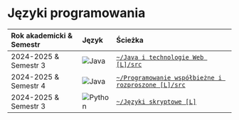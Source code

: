 # Języki programowania

| Rok akademicki & Semestr                       | Język                                           | Ścieżka                                        |
| :----------------------------------------------| :---------------------------------------------- | :--------------------------------------------- |
| 2024-2025 & Semestr 3 | ![Java](https://img.shields.io/badge/Java-087CFA?style=for-the-badge&logo=intellij-idea&logoColor=black) | [`~/Java i technologie Web [L]/src`](<./Java%20i%20technologie%20Web%20[L]/src>) |
| 2024-2025 & Semestr 4 | ![Java](https://img.shields.io/badge/Java-087CFA?style=for-the-badge&logo=intellij-idea&logoColor=black) | [`~/Programowanie współbieżne i rozproszone [L]/src`](<./Programowanie%20współbieżne%20i%20rozproszone%20%5BL%5D/src>) |
| 2024-2025 & Semestr 3 | ![Python](https://img.shields.io/badge/Python-FCF84A?logo=pycharm&logoColor=black) | [`~/Języki skryptowe [L]`](<./Języki%20sktyptowe%20%5BL%5D>) | 
